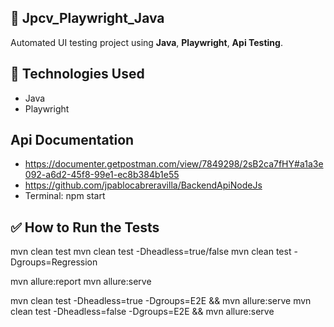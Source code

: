 ## 🧪 Jpcv_Playwright_Java

Automated UI testing project using 
**Java**, **Playwright**, **Api Testing**.

## 🚀 Technologies Used
- Java 
- Playwright 

## Api Documentation
- https://documenter.getpostman.com/view/7849298/2sB2ca7fHY#a1a3e092-a6d2-45f8-99e1-ec8b384b1e55
- https://github.com/jpablocabreravilla/BackendApiNodeJs
- Terminal: npm start

## ✅ How to Run the Tests
 mvn clean test
 mvn clean test -Dheadless=true/false
 mvn clean test -Dgroups=Regression

 mvn allure:report
 mvn allure:serve

mvn clean test -Dheadless=true -Dgroups=E2E && mvn allure:serve
mvn clean test -Dheadless=false -Dgroups=E2E && mvn allure:serve
